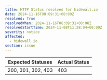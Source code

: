 ```yaml
---
title: HTTP Status resolved for hidewall.io
date: 2024-11-16T08:09:31+00:00Z
resolved: True
resolvedWhen: 2024-11-16T08:09:31+00:00Z
resolvedStartTime: 2024-11-08T11:28:04+00:00Z
severity: notice
affected:
  - hidewall.io
section: issue
---
```


| Expected Statuses | Actual Status  |
|-------------------|----------------|
| 200, 301, 302, 403 | 403 |
